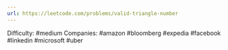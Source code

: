 ```yaml
---
url: https://leetcode.com/problems/valid-triangle-number
---
```


Difficulty: #medium
Companies: #amazon #bloomberg #expedia #facebook #linkedin #microsoft #uber